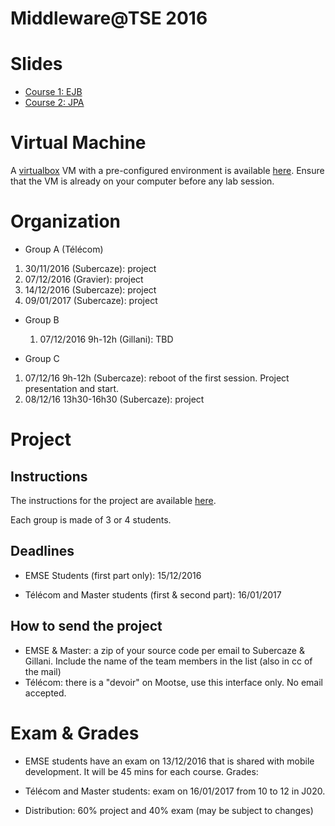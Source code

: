 # Middleware@TSE 2016

# Slides

* [Course 1: EJB](https://github.com/jsubercaze/middleware2016/blob/master/cours1EJB.pdf)
* [Course 2: JPA](https://github.com/jsubercaze/middleware2016/blob/master/cours2JPA.pdf)

# Virtual Machine

A [virtualbox](https://www.virtualbox.org/wiki/Downloads) VM with a pre-configured environment is available [here](http://datasets-satin.telecom-st-etienne.fr/jsubercaze/middleware/Middleware.ova). Ensure that the VM is already on your computer before any lab session.

# Organization

* Group A (Télécom)
 1. 30/11/2016 (Subercaze): project
 2. 07/12/2016 (Gravier): project
 3. 14/12/2016 (Subercaze): project
 3. 09/01/2017 (Subercaze): project
 
* Group B
  1. 07/12/2016 9h-12h (Gillani): TBD

* Group C 
 1. 07/12/16 9h-12h (Subercaze): reboot of the first session. Project presentation and start.
 2. 08/12/16 13h30-16h30 (Subercaze): project
 
# Project

## Instructions

The instructions for the project are available [here](https://github.com/jsubercaze/middleware2016/blob/master/Middleware%20Project.pdf).

Each group is made of 3 or 4 students.

## Deadlines

* EMSE Students (first part only): 15/12/2016

* Télécom and Master students (first & second part): 16/01/2017

## How to send the project

* EMSE & Master: a zip of your source code per email to Subercaze & Gillani. Include the name of the team members in the list (also in cc of the mail)
* Télécom: there is a "devoir" on Mootse, use this interface only. No email accepted.

# Exam & Grades

* EMSE students have an exam on 13/12/2016 that is shared with mobile development. It will be 45 mins for each course. Grades: 

* Télécom and Master students: exam on  16/01/2017 from 10 to 12 in J020.

* Distribution: 60% project and 40% exam (may be subject to changes)
